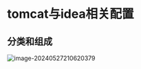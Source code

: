 # tomcat与idea相关配置

## 分类和组成

![image-20240527210620379](../TyporaImage/image-20240527210620379.png)

​